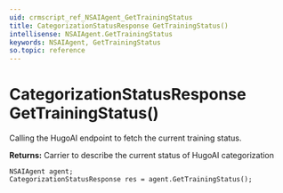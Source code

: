 ```yaml
---
uid: crmscript_ref_NSAIAgent_GetTrainingStatus
title: CategorizationStatusResponse GetTrainingStatus()
intellisense: NSAIAgent.GetTrainingStatus
keywords: NSAIAgent, GetTrainingStatus
so.topic: reference
---
```


# CategorizationStatusResponse GetTrainingStatus()

Calling the HugoAI endpoint to fetch the current training status.

**Returns:** Carrier to describe the current status of HugoAI categorization

```crmscript
NSAIAgent agent;
CategorizationStatusResponse res = agent.GetTrainingStatus();
```

